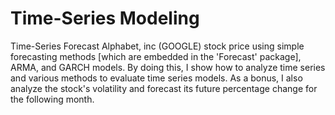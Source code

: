 # Time-Series Modeling
Time-Series Forecast Alphabet, inc (GOOGLE) stock price using simple forecasting methods [which are embedded in the 'Forecast' package], ARMA, and GARCH models. By doing this, I show how to analyze time series and various methods to evaluate time series models. As a bonus, I also analyze the stock's volatility and forecast its future percentage change for the following month. 
